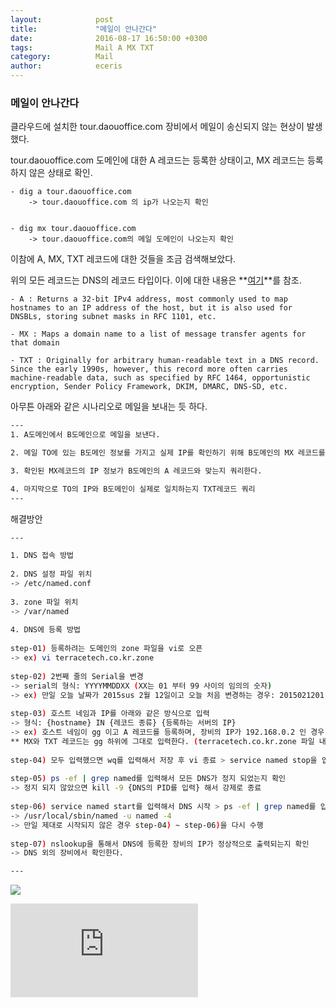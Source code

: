 ```yaml
---
layout:            post
title:             "메일이 안나간다"
date:              2016-08-17 16:50:00 +0300
tags:              Mail A MX TXT 
category:          Mail
author:            eceris
---
```


### **메일이 안나간다**
클라우드에 설치한 tour.daouoffice.com 장비에서 메일이 송신되지 않는 현상이 발생했다.

tour.daouoffice.com 도메인에 대한 A 레코드는 등록한 상태이고, MX 레코드는 등록하지 않은 상태로 확인.

	- dig a tour.daouoffice.com 
		-> tour.daouoffice.com 의 ip가 나오는지 확인


	- dig mx tour.daouoffice.com
		-> tour.daouoffice.com의 메일 도메인이 나오는지 확인


이참에 A, MX, TXT 레코드에 대한 것들을 조금 검색해보았다.

위의 모든 레코드는 DNS의 레코드 타입이다. 이에 대한 내용은 **[여기](https://en.wikipedia.org/wiki/List_of_DNS_record_types)**를 참조.

	- A : Returns a 32-bit IPv4 address, most commonly used to map hostnames to an IP address of the host, but it is also used for DNSBLs, storing subnet masks in RFC 1101, etc.
	 
	- MX : Maps a domain name to a list of message transfer agents for that domain
	
	- TXT : Originally for arbitrary human-readable text in a DNS record. Since the early 1990s, however, this record more often carries machine-readable data, such as specified by RFC 1464, opportunistic encryption, Sender Policy Framework, DKIM, DMARC, DNS-SD, etc.


아무튼 아래와 같은 시나리오로 메일을 보내는 듯 하다.

```bash
---
1. A도메인에서 B도메인으로 메일을 보낸다.

2. 메일 TO에 있는 B도메인 정보를 가지고 실제 IP를 확인하기 위해 B도메인의 MX 레코드를 쿼리한다.

3. 확인된 MX레코드의 IP 정보가 B도메인의 A 레코드와 맞는지 쿼리한다.

4. 마지막으로 TO의 IP와 B도메인이 실제로 일치하는지 TXT레코드 쿼리
---
```  

해결방안

```bash
---

1. DNS 접속 방법
 
2. DNS 설정 파일 위치
-> /etc/named.conf
 
3. zone 파일 위치
-> /var/named
 
4. DNS에 등록 방법
 
step-01) 등록하려는 도메인의 zone 파일을 vi로 오픈
-> ex) vi terracetech.co.kr.zone
 
step-02) 2번째 줄의 Serial을 변경
-> serial의 형식: YYYYMMDDXX (XX는 01 부터 99 사이의 임의의 숫자)
-> ex) 만일 오늘 날짜가 2015sus 2월 12일이고 오늘 처음 변경하는 경우: 2015021201 로 변경
 
step-03) 호스트 네임과 IP를 아래와 같은 방식으로 입력
-> 형식: {hostname} IN {레코드 종류} {등록하는 서버의 IP}
-> ex) 호스트 네임이 gg 이고 A 레코드를 등록하며, 장비의 IP가 192.168.0.2 인 경우: gg IN A 192.168.0.2
** MX와 TXT 레코드는 gg 하위에 그대로 입력한다. (terracetech.co.kr.zone 파일 내부의 입력 방식 참조)
 
step-04) 모두 입력했으면 wq를 입력해서 저장 후 vi 종료 > service named stop을 입력해서 DNS 서비스를 종료
 
step-05) ps -ef | grep named를 입력해서 모든 DNS가 정지 되었는지 확인
-> 정지 되지 않았으면 kill -9 {DNS의 PID를 입력} 해서 강제로 종료
 
step-06) service named start를 입력해서 DNS 시작 > ps -ef | grep named를 입력해서 named 프로세스가 아래와 같이 출력되는지 확인
-> /usr/local/sbin/named -u named -4
-> 만일 제대로 시작되지 않은 경우 step-04) ~ step-06)을 다시 수행
 
step-07) nslookup을 통해서 DNS에 등록한 장비의 IP가 정상적으로 출력되는지 확인
-> DNS 외의 장비에서 확인한다.

---
```
![](https://eceris.github.io/media/img/20160817_zone.jpg)

![](https://eceris.github.io/media/pdf/20160817_dig_guide.pdf)
